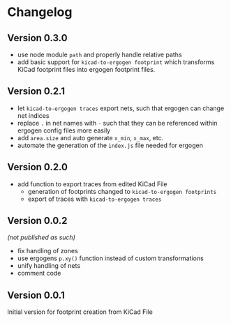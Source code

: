 # Changelog

## Version 0.3.0

- use node module `path` and properly handle relative paths
- add basic support for `kicad-to-ergogen footprint` which transforms KiCad footprint files into ergogen footprint files.

## Version 0.2.1

- let `kicad-to-ergogen traces` export nets, such that ergogen can change net indices
- replace `.` in net names with `-` such that they can be referenced within ergogen config files more easily
- add `area.size` and auto generate `x_min`, `x_max`, etc.
- automate the generation of the `index.js` file needed for ergogen

## Version 0.2.0

- add function to export traces from edited KiCad File
  - generation of footprints changed to `kicad-to-ergogen footprints`
  - export of traces with `kicad-to-ergogen traces`

## Version 0.0.2

_(not published as such)_

- fix handling of zones
- use ergogens `p.xy()` function instead of custom transformations
- unify handling of nets
- comment code

## Version 0.0.1

Initial version for footprint creation from KiCad File
